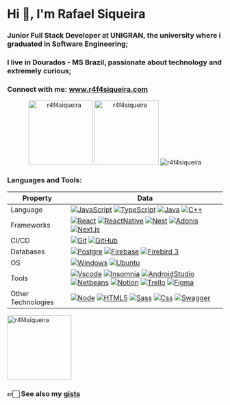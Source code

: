 <h1 align="left">Hi 👋, I'm Rafael Siqueira</h1>
<h3 align="left">Junior Full Stack Developer at UNIGRAN, the university where i graduated in Software Engineering;</h3>
<h3 align="left">I live in Dourados - MS Brazil, passionate about technology and extremely curious;</h3>
<h3 align="left">Connect with me: <a href="https://www.r4f4siqueira.com/">www.r4f4siqueira.com</a> </h3>

<div align="center">
    
<img  height="150em" src="https://github-readme-streak-stats.herokuapp.com/?user=r4f4siqueira&theme=dark&" alt="r4f4siqueira" /> <img height="150em" src="https://github-readme-stats-git-masterrstaa-rickstaa.vercel.app/api?username=r4f4siqueira&show_icons=true&theme=dark&locale=en" alt="r4f4siqueira" /> <img
            src="https://github-profile-trophy.vercel.app/?username=r4f4siqueira&no-frame=true&margin-w=5&margin-h=5&column=7&theme=algolia&no-bg=true" alt="r4f4siqueira"/>
</div>

<h3 align="left">Languages and Tools:</h3>

| Property           | Data                                                                                                                                                                                                                                                                                                                                                                                                                                                                                                                                                                                                                                                                                                                                                                                                                                                                                                                                                                                                                                                                                                  |
| ------------------ | ----------------------------------------------------------------------------------------------------------------------------------------------------------------------------------------------------------------------------------------------------------------------------------------------------------------------------------------------------------------------------------------------------------------------------------------------------------------------------------------------------------------------------------------------------------------------------------------------------------------------------------------------------------------------------------------------------------------------------------------------------------------------------------------------------------------------------------------------------------------------------------------------------------------------------------------------------------------------------------------------------------------------------------------------------------------------------------------------------- |
| Language           | [![JavaScript](https://img.shields.io/badge/javascript-yellow?style=for-the-badge&logo=javascript&logoColor=white 'JavaScript')](https://developer.mozilla.org/en-US/docs/Web/JavaScript) [![TypeScript](https://img.shields.io/badge/typescript-blue?style=for-the-badge&logo=typescript&logoColor=white 'TypeScript')](https://www.typescriptlang.org/) [![Java](https://img.shields.io/badge/java-darkred?style=for-the-badge&logo=oracle&logoColor=white 'Java')](https://www.java.com/pt-BR/) [![C++](https://img.shields.io/badge/C++-blue?style=for-the-badge&logo=cplusplus&logoColor=white 'C++')](https://cplusplus.com/)                                                                                                                                                                                                                                                                                                                                                                                                                                                                   |
| Frameworks         | [![React](https://img.shields.io/badge/react-%2361DAFB?style=for-the-badge&logo=react&logoColor=%23323330 'React')](https://react.dev/) [![ReactNative](https://img.shields.io/badge/React%20Native-purple?style=for-the-badge&logo=react&logoColor=white 'React Native')](https://reactnative.dev/) [![Nest](https://img.shields.io/badge/nest-darkred?style=for-the-badge&logo=nestjs&logoColor=white 'Nest.js')](https://nestjs.com/) [![Adonis](https://img.shields.io/badge/adonis-purple?style=for-the-badge&logo=adonisjs&logoColor=white 'Adonis.js')](https://adonisjs.com/) [![Next.js](https://img.shields.io/badge/next-black?style=for-the-badge&logo=next.js&logoColor=white 'Next.js')](https://nextjs.org/)                                                                                                                                                                                                                                                                                                                                                                           |
| CI/CD              | [![Git](https://img.shields.io/badge/Git-darkorange?style=for-the-badge&logo=git&logoColor=white 'Git')](https://git-scm.com/) [![GitHub](https://img.shields.io/badge/GitHub-black?style=for-the-badge&logo=gitHub&logoColor=white 'GitHub')](https://github.com/)                                                                                                                                                                                                                                                                                                                                                                                                                                                                                                                                                                                                                                                                                                                                                                                                                                   |
| Databases          | [![Postgre](https://img.shields.io/badge/postgres-%23316192.svg?style=for-the-badge&logo=postgresql&logoColor=white 'PostgreSQL')](https://www.postgresql.org/) [![Firebase](https://img.shields.io/badge/Firebase%20Database-yellow?style=for-the-badge&logo=Firebase&logoColor=white 'Firebase')](https://firebase.google.com/?hl=pt-br) [![Firebird 3](https://img.shields.io/badge/Firebird%203-orange?style=for-the-badge&logo=Firefox&logoColor=white 'Firebird 3')](https://firebirdsql.org/en/start/)                                                                                                                                                                                                                                                                                                                                                                                                                                                                                                                                                                                         |
| OS                 | [![Windows](https://img.shields.io/badge/windows-black?style=for-the-badge&logo=microsoft&logoColor=white 'Windows')](https://www.microsoft.com/pt-br/windows) [![Ubuntu](https://img.shields.io/badge/ubuntu-orange?style=for-the-badge&logo=Ubuntu&logoColor=white 'Ubuntu')](https://ubuntu.com/)                                                                                                                                                                                                                                                                                                                                                                                                                                                                                                                                                                                                                                                                                                                                                                                                 |
| Tools              | [![Vscode](https://img.shields.io/badge/Visual%20Studio%20Code-blue?style=for-the-badge&logo=VisualStudioCode&logoColor=white 'VS Code')](https://code.visualstudio.com/) [![Insomnia](https://img.shields.io/badge/insomnia-purple?style=for-the-badge&logo=Insomnia&logoColor=white 'Insomnia')](https://insomnia.rest/) [![AndroidStudio](https://img.shields.io/badge/android%20studio-green?style=for-the-badge&logo=androidstudio&logoColor=white 'Android Studio')](https://developer.android.com/) [![Netbeans](https://img.shields.io/badge/netbeans-blue?style=for-the-badge&logo=ApacheNetBeansIDE&logoColor=white 'Apache Netbeans')](https://netbeans.apache.org/) [![Notion](https://img.shields.io/badge/Notion-%23000000.svg?style=for-the-badge&logo=notion&logoColor=white 'Notion')](https://www.notion.so/) [![Trello](https://img.shields.io/badge/trello-blue?style=for-the-badge&logo=trello&logoColor=white 'Trello')](https://trello.com/) [![Figma](https://img.shields.io/badge/Figma-red?style=for-the-badge&logo=figma&logoColor=white 'Figma')](https://www.figma.com/) |
| Other Technologies | [![Node](https://img.shields.io/badge/node-darkgreen?style=for-the-badge&logo=node.js&logoColor=white 'Node.js')](https://nodejs.org/) [![HTML5](https://img.shields.io/badge/HTML5-orange?style=for-the-badge&logo=html5&logoColor=white 'HTML5')](https://developer.mozilla.org/en-US/docs/Glossary/HTML5) [![Sass](https://img.shields.io/badge/sass-c366d4?style=for-the-badge&logo=sass&logoColor=white 'SASS')](https://sass-lang.com/) [![Css](https://img.shields.io/badge/css-blue?style=for-the-badge&logo=css3 'CSS3')](https://developer.mozilla.org/en-US/docs/Web/CSS) [![Swagger](https://img.shields.io/badge/Swagger-green?style=for-the-badge&logo=Swagger&logoColor=white 'Swagger')](https://swagger.io/)                                                                                                                                                                                                                                                                                                                                                                         |

<p align="left"><img align="center" height="150em" src="https://github-readme-stats-git-masterrstaa-rickstaa.vercel.app/api/top-langs?username=r4f4siqueira&show_icons=true&locale=en&layout=compact&theme=dark&" alt="r4f4siqueira" /></p></a>

<h3 align="left">👉🏻 See also my <a href="https://gist.github.com/r4f4siqueira">gists</a> </h3>
